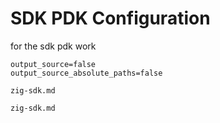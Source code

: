 # SDK PDK Configuration

for the sdk pdk work

``` lit-type:config lit-name:general
output_source=false
output_source_absolute_paths=false
```

``` lit-type:config lit-name:include
zig-sdk.md
```

``` lit-type:config lit-name:ignore
zig-sdk.md
```